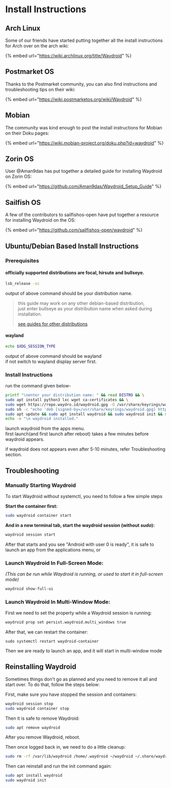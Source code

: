 # Install Instructions

## Arch Linux&#x20;

Some of our friends have started putting together all the install instructions for Arch over on the arch wiki:

{% embed url="https://wiki.archlinux.org/title/Waydroid" %}

## Postmarket OS

Thanks to the Postmarket community, you can also find instructions and troubleshooting tips on their wiki:

{% embed url="https://wiki.postmarketos.org/wiki/Waydroid" %}

## Mobian

The community was kind enough to post the install instructions for Mobian on their Doku pages:

{% embed url="https://wiki.mobian-project.org/doku.php?id=waydroid" %}

## Zorin OS

User @Aman9das has put together a detailed guide for installing Waydroid on Zorin OS:

{% embed url="https://github.com/Aman9das/Waydroid_Setup_Guide" %}

## Sailfish OS

A few of the contributors to sailfishos-open have put together a resource for installing Waydroid on the OS:

{% embed url="https://github.com/sailfishos-open/waydroid" %}

## Ubuntu/Debian Based Install Instructions

### Prerequisites
#### officially supported distributions are focal, hirsute and bullseye.
```bash
lsb_release -sc
```
output of above command should be your distribution name.
>this guide may work on any other debian-based distribution,  
>just enter bullseye as your distribution name when asked during installation.
>
>[see guides for other distributions](https://docs.waydro.id/usage/install-on-desktops)

#### wayland
```bash
echo $XDG_SESSION_TYPE
```
output of above command should be wayland  
if not switch to wayland display server first.


### Install Instructions
run the command given below-

```bash
printf "\nenter your distribution name: " && read DISTRO && \
sudo apt install python3 lxc wget ca-certificates && \
sudo wget https://repo.waydro.id/waydroid.gpg -O /usr/share/keyrings/waydroid.gpg && \
sudo sh -c "echo 'deb [signed-by=/usr/share/keyrings/waydroid.gpg] https://repo.waydro.id/ $DISTRO main' > /etc/apt/sources.list.d/waydroid.list" && \
sudo apt update && sudo apt install waydroid && sudo waydroid init && sudo systemctl start waydroid-container &&\
echo -e "\n waydroid installed."
```
launch waydroid from the apps menu.  
first launch(and first launch after reboot) takes a few minutes before waydroid appears.

if waydroid does not appears even after 5-10 minutes, refer Troubleshooting section.

## Troubleshooting

### Manually Starting Waydroid

To start Waydroid without systemctl, you need to follow a few simple steps

**Start the container first:**

```bash
sudo waydroid container start
```

**And in a new terminal tab, start the waydroid session (without** _**sudo**_**):**

```bash
waydroid session start
```

After that starts and you see "Android with user 0 is ready", it is safe to launch an app from the applications menu, or

### Launch Waydroid In Full-Screen Mode:

_(This can be run while Waydroid is running, or used to start it in full-screen mode)_

```bash
waydroid show-full-ui
```

### Launch Waydroid In Multi-Window Mode:

First we need to set the property while a Waydroid session is running:

```bash
waydroid prop set persist.waydroid.multi_windows true
```

After that, we can restart the container:

```
sudo systemctl restart waydroid-container
```

Then we are ready to launch an app, and it will start in multi-window mode

## Reinstalling Waydroid

Sometimes things don't go as planned and you need to remove it all and start over. To do that, follow the steps below:

First, make sure you have stopped the session and containers:

```bash
waydroid session stop
sudo waydroid container stop
```

Then it is safe to remove Waydroid:

```bash
sudo apt remove waydroid
```

After you remove Waydroid, reboot.

Then once logged back in, we need to do a little cleanup:

```bash
sudo rm -rf /var/lib/waydroid /home/.waydroid ~/waydroid ~/.share/waydroid ~/.local/share/applications/*aydroid* ~/.local/share/waydroid
```

Then can reinstall and run the init command again:

```bash
sudo apt install waydroid
sudo waydroid init
```
